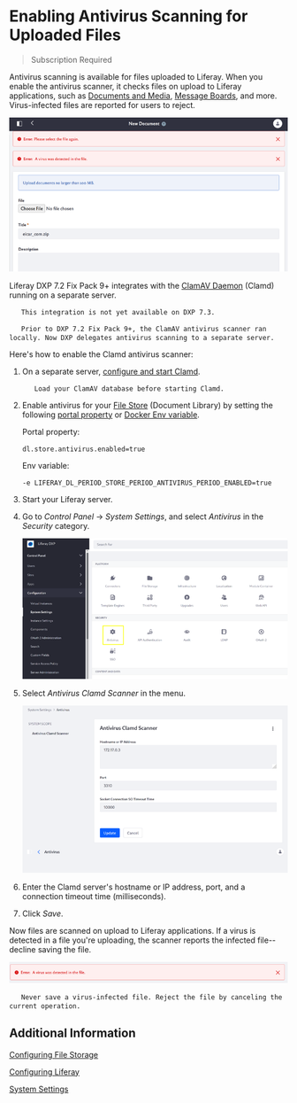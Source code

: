 # Enabling Antivirus Scanning for Uploaded Files

> Subscription Required

Antivirus scanning is available for files uploaded to Liferay. When you enable the antivirus scanner, it checks files on upload to Liferay applications, such as [Documents and Media](../sharing-documents-and-media.md), [Message Boards](../../../collaboration-and-social/message-boards/user-guide/getting-started-with-message-boards.md), and more. Virus-infected files are reported for users to reject.

![The scanner detects virus-infected files on upload to Documents and Media and other Liferay applications.](./enabling-antivirus-scanning-for-uploaded-files/images/01.png)

Liferay DXP 7.2 Fix Pack 9+ integrates with the [ClamAV Daemon](https://www.clamav.net/documents/scanning#clamd) (Clamd) running on a separate server.

```note::
   This integration is not yet available on DXP 7.3.
```

```note::
   Prior to DXP 7.2 Fix Pack 9+, the ClamAV antivirus scanner ran locally. Now DXP delegates antivirus scanning to a separate server.
```

Here's how to enable the Clamd antivirus scanner:

1. On a separate server, [configure and start Clamd](https://www.clamav.net/documents/scanning#clamd).

    ```important::
       Load your ClamAV database before starting Clamd.
    ```

1. Enable antivirus for your [File Store](../../../system-administration/file-storage/configuring-file-storage.md) (Document Library) by setting the following [portal property](../../../installation-and-upgrades/reference/portal-properties.md) or [Docker Env variable](../../../installation-and-upgrades/installing-liferay/using-liferay-docker-images/configuring-containers.md).

    Portal property:

    ```propertie
    dl.store.antivirus.enabled=true
    ```

    Env variable:

    ```properties
    -e LIFERAY_DL_PERIOD_STORE_PERIOD_ANTIVIRUS_PERIOD_ENABLED=true
    ```

1. Start your Liferay server.

1. Go to *Control Panel* &rarr; *System Settings*, and select *Antivirus* in the *Security* category.

    ![Antivirus is in the Security category in System Settings.](./enabling-antivirus-scanning-for-uploaded-files/images/02.png)

1. Select *Antivirus Clamd Scanner* in the menu.

    ![Antivirus Clamd Scanner configuration](./enabling-antivirus-scanning-for-uploaded-files/images/03.png)

1. Enter the Clamd server's hostname or IP address, port, and a connection timeout time (milliseconds).

1. Click *Save*.

Now files are scanned on upload to Liferay applications. If a virus is detected in a file you're uploading, the scanner reports the infected file--decline saving the file.

![Here's the virus detection message.](./enabling-antivirus-scanning-for-uploaded-files/images/04.png)

```important::
   Never save a virus-infected file. Reject the file by canceling the current operation.
```

## Additional Information

[Configuring File Storage](../../../system-administration/file-storage/configuring-file-storage.md)

[Configuring Liferay](../../../system-administration/configuring_liferay.html)

[System Settings](../../../system-administration/configuring-liferay/system-settings.md)